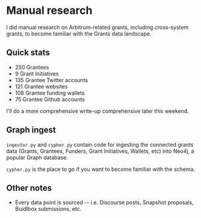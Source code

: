 

# Manual research
I did manual research on Arbitrum-related grants, including cross-system grants, to become familiar with the Grants data landscape.

## Quick stats

- 250 Grantees
- 9 Grant Initiatives
- 135 Grantee Twitter accounts
- 121 Grantee websites
- 108 Grantee funding wallets
- 75 Grantee Github accounts


I'll do a more comprehensive write-up comprehensive later this weekend.

## Graph ingest

`ingestor.py` and `cypher.py` contain code for ingesting the connected grants data (Grants, Grantees, Funders, Grant Initiatives, Wallets, etc) into Neo4j, a popular Graph database.

`cypher.py` is the place to go if you want to become familiar with the schema.


## Other notes
- Every data point is sourced -- i.e. Discourse posts, Snapshot proposals, Buidlbox submissions, etc.
